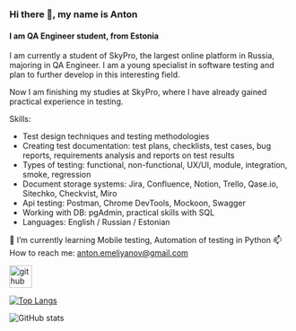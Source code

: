 ### Hi there 👋, my name is Anton
#### I am QA Engineer student, from Estonia
I am currently a student of SkyPro, the largest online platform in Russia, majoring in QA Engineer.
I am a young specialist in software testing and plan to further develop in this interesting field.

Now I am finishing my studies at SkyPro, where I have already gained practical experience in testing.

Skills: 
* Test design techniques and testing methodologies 
* Creating test documentation: test plans, checklists, test cases, bug reports, requirements analysis and reports on test results
* Types of testing: functional, non-functional, UX/UI, module, integration, smoke, regression
* Document storage systems: Jira, Confluence, Notion, Trello, Qase.io, Sitechko, Checkvist, Miro
* Api testing: Postman, Chrome DevTools, Mockoon, Swagger
* Working with DB: pgAdmin, practical skills with SQL
* Languages: English / Russian / Estonian

🌱 I’m currently learning Mobile testing, Automation of testing in Python 
📫 How to reach me: anton.emeliyanov@gmail.com 


[<img src='https://cdn.jsdelivr.net/npm/simple-icons@3.0.1/icons/github.svg' alt='github' height='40'>](https://github.com/Pos7al)  

[![Top Langs](https://github-readme-stats.vercel.app/api/top-langs/?username=Pos7al)](https://github.com/anuraghazra/github-readme-stats)

![GitHub stats](https://github-readme-stats.vercel.app/api?username=Pos7al&show_icons=true)  


